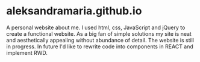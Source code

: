# aleksandramaria.github.io

A personal website about me. I used html, css, JavaScript and jQuery to create a functional website.
As a big fan of simple solutions my site is neat and aesthetically appealing without abundance of detail.
The website is still in progress.
In future I'd like to rewrite code into components in REACT and implement RWD.
